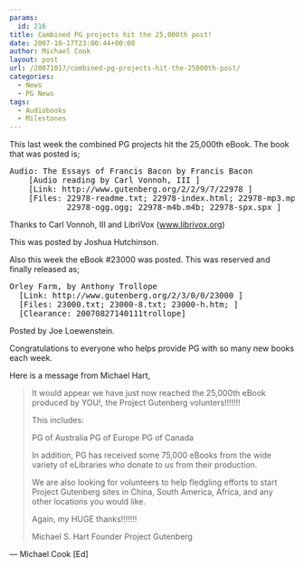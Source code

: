 ```yaml
---
params:
  id: 216
title: Combined PG projects hit the 25,000th post!
date: 2007-10-17T23:00:44+00:00
author: Michael Cook
layout: post
url: /20071017/combined-pg-projects-hit-the-25000th-post/
categories:
  - News
  - PG News
tags:
  - Audiobooks
  - Milestones
---
```

This last week the combined PG projects hit the 25,000th eBook. The book that was posted is;

<pre>Audio: The Essays of Francis Bacon by Francis Bacon                    22978
    [Audio reading by Carl Vonnoh, III ]
    [Link: http://www.gutenberg.org/2/2/9/7/22978 ]
    [Files: 22978-readme.txt; 22978-index.html; 22978-mp3.mp3;
            22978-ogg.ogg; 22978-m4b.m4b; 22978-spx.spx ]</pre>

Thanks to Carl Vonnoh, III and LibriVox (www.librivox.org)

This was posted by Joshua Hutchinson.

Also this week the eBook #23000 was posted. This was reserved and finally released as;

<pre>Orley Farm, by Anthony Trollope                                          23000
  [Link: http://www.gutenberg.org/2/3/0/0/23000 ]
  [Files: 23000.txt; 23000-8.txt; 23000-h.htm; ]
  [Clearance: 20070827140111trollope]</pre>

Posted by Joe Loewenstein.

Congratulations to everyone who helps provide PG with so many new books each week.

Here is a message from Michael Hart,

> It would appear we have just now reached the 25,000th eBook produced by YOU!,
> the Project Gutenberg volunters!!!!!!!
>
> This includes:
>
> PG of Australia
> PG of Europe
> PG of Canada
>
> In addition, PG has received some 75,000 eBooks from the wide variety of eLibraries who donate to us from their production.
>
> We are also looking for volunteers to help fledgling efforts to start Project Gutenberg sites in China, South America, Africa, and any other locations you would like.
>
> Again, my HUGE thanks!!!!!!!
>
> Michael S. Hart
> Founder
> Project Gutenberg

— Michael Cook [Ed]
